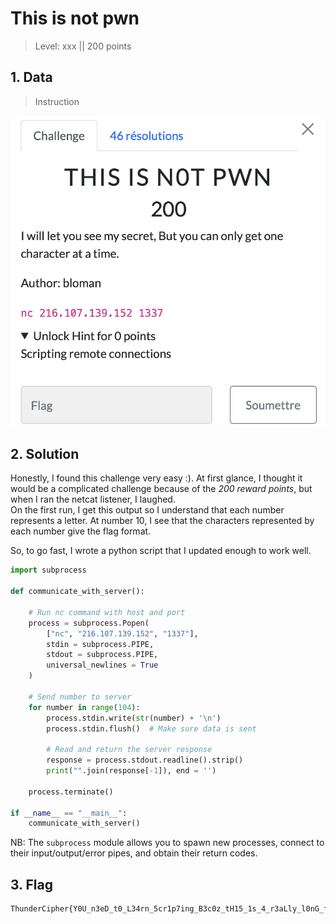 # This is not pwn

> Level: xxx || 200 points

## 1. Data

> Instruction

![Instruction Challenge This is not pwn](challenge_this_is_not_pwn.png)


## 2. Solution

Honestly, I found this challenge very easy :). At first glance, I thought it would be a complicated challenge because of the *200 reward points*, but when I ran the netcat listener, I laughed.
<br>
On the first run, I get this output so I understand that each number represents a letter. At number 10, I see that the characters represented by each number give the flag format.

So, to go fast, I wrote a python script that I updated enough to work well.


```python
import subprocess

def communicate_with_server():

    # Run nc command with host and port
    process = subprocess.Popen(
        ["nc", "216.107.139.152", "1337"],
        stdin = subprocess.PIPE,
        stdout = subprocess.PIPE, 
        universal_newlines = True
    )
    
    # Send number to server
    for number in range(104):
        process.stdin.write(str(number) + '\n')
        process.stdin.flush()  # Make sure data is sent
        
        # Read and return the server response
        response = process.stdout.readline().strip()
        print("".join(response[-1]), end = '')
    
    process.terminate()

if __name__ == "__main__":
    communicate_with_server()
```

NB: The `subprocess` module allows you to spawn new processes, connect to their input/output/error pipes, and obtain their return codes.



## 3. Flag

```text
ThunderCipher{Y0U_n3eD_t0_L34rn_5cr1p7ing_B3c0z_tH15_1s_4_r3aLly_l0nG_fL4g_oR_els3_iT_t0oK_qU1t3_l0ng!!}
```
